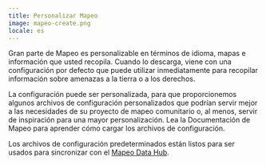 ```yaml
---
title: Personalizar Mapeo
image: mapeo-create.png
locale: es
---
```


Gran parte de Mapeo es personalizable en términos de idioma, mapas e información que usted recopila. Cuando lo descarga, viene con una configuración por defecto que puede utilizar inmediatamente para recopilar información sobre amenazas a la tierra o a los derechos.

La configuración puede ser personalizada, para que proporcionemos algunos archivos de configuración personalizados que podrían servir mejor a las necesidades de su proyecto de mapeo comunitario o, al menos, servir de inspiración para una mayor personalización. Lea la <app-button :inline="true" :color="true" localUrl=":8086/all/docs.mapeo.app">Documentación de Mapeo</app-button> para aprender cómo cargar los archivos de configuración.

Los archivos de configuración predeterminados están listos para ser usados para sincronizar con el [Mapeo Data Hub](/mapping-and-monitoring#mapeo-data-hub).

<app-button :color="true" localUrl=":8081/files/mapeo/" text="Download files  "></app-button>

<app-button localUrl=":8086/all/https://docs.mapeo.app/complete-reference-guide/mapeo-mobile-installation-setup/importing-configurations" text="Read documentation"></app-button>
